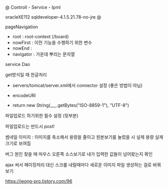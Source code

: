 @
Controll - Service - Ipml

oracleXE112
sqldeveloper-4.1.5.21.78-no-jre
@

pageNavigation

- root : root-context (/board)
- nowFirst : 이전 기능을 수행하기 위한 변수
- nowEnd : 
- navigator : 가운데 뿌리는 문자열

service Dao

get방식일 때 한글처리 
- servers/tomcat/server.xml에서 connector 설정 (좋은 방법이 아님)

- encodeURI
- return new String(___.getBytes("ISO-8859-1"), "UTF-8")

파일업로드 하기위한 필수 설정 (뒷부분)
<form id="writeForm" name="writeForm" method="post" action=""
	style="margin: 0px" enctype="multipart/form-data">

파일업로드는 반드시 post!

썸네일 이미지 : 이미지를 축소해서 용량을 줄이고 원본보기를 눌렀을 시 실제 용량 실제 크기로 보여짐

버그 원인 찾을 때 마우스 오른쪽 소스보기로 내가 입력한 값들이 넘어왔는지 확인

ajax 써서 페이징처리 대신 스크롤 내릴때마다 새로운 이미지 파일 생성하는 걸로 바꿔보기

https://jeong-pro.tistory.com/96